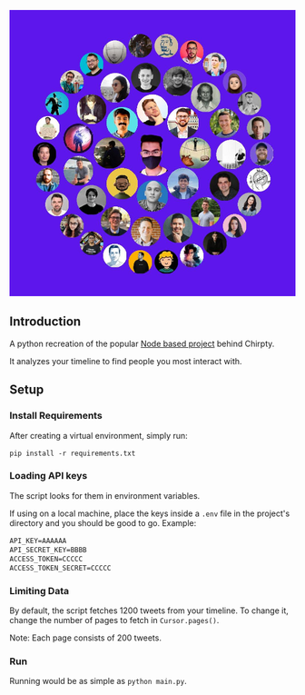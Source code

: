 ![Example](circle.jpg)

## Introduction
A python recreation of the popular [Node based project](https://github.com/duiker101/twitter-interaction-circles) behind Chirpty.

It analyzes your timeline to find people you most interact with.

## Setup
### Install Requirements
After creating a virtual environment, simply run:
```
pip install -r requirements.txt
```

### Loading API keys
The script looks for them in environment variables.

If using on a local machine, place the keys inside a `.env` file in the project's directory and you should be good to go. Example:

```
API_KEY=AAAAAA
API_SECRET_KEY=BBBB
ACCESS_TOKEN=CCCCC
ACCESS_TOKEN_SECRET=CCCCC
```

### Limiting Data
By default, the script fetches 1200 tweets from your timeline. To change it, change the number of pages to fetch in `Cursor.pages()`.

Note: Each page consists of 200 tweets.

### Run
Running would be as simple as `python main.py`.